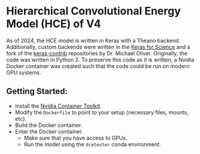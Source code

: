 # Hierarchical Convolutional Energy Model (HCE) of V4


As of 2024, the HCE model is written in Keras with a Theano backend. Additionally, custom backends were written in the [Keras for Science](https://github.com/the-moliver/kfs) and a fork of the [keras-contrib](https://github.com/the-moliver/keras-contrib) repositories by Dr. Michael Oliver. Originally, the code was written in Python 2. To preserve this code as it is written, a Nvidia Docker container was created such that the code could be run on modern GPU systems. 

Getting Started:
-------------------
- Install the [Nvidia Container Toolkit](https://github.com/NVIDIA/nvidia-container-toolkit).
- Modify the `Dockerfile` to point to your setup (necessary files, mounts, etc).
- Build the Docker container.
- Enter the Docker container.
  - Make sure that you have access to GPUs.
  - Run the model using the `dcetester` conda environment.
